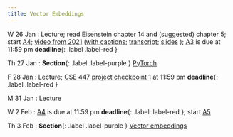 ```yaml
---
title: Vector Embeddings
---
```


W 26 Jan
: Lecture; read Eisenstein chapter 14 and (suggested) chapter 5; start [A4](assets/docs/A4.pdf); [video from 2021](https://drive.google.com/file/d/1L65GHmZxrGanQyc8n6ncLJ91xjcHFVi7/view?usp=sharing) ([with captions](https://drive.google.com/file/d/1M1-jH9a6QMBuNqQ5kEgGEW0eseWxV2JS/view?usp=sharing); [transcript](https://drive.google.com/file/d/1Y28Q1_yxTSFdft_MY5UNjbnK2-iC_ZoU/view?usp=sharing); [slides](https://drive.google.com/file/d/1ZOTh6VgchorZxpscuy9ovv-6NVgyyH-B/view?usp=sharing) ); [A3](assets/docs/A3.pdf) is due at 11:59 pm **deadline**{: .label .label-red }

Th 27 Jan
: **Section**{: .label .label-purple } [PyTorch](#)

F 28 Jan
: Lecture; [CSE 447 project checkpoint 1](assets/docs/project-447.pdf) at 11:59 pm  **deadline**{: .label .label-red }

M 31 Jan
: Lecture

W 2 Feb
:  [A4](assets/docs/A4.pdf) is due at 11:59 pm **deadline**{: .label .label-red }; start [A5](assets/docs/A5.pdf) 

Th 3 Feb
: **Section**{: .label .label-purple } [Vector embeddings](#)

